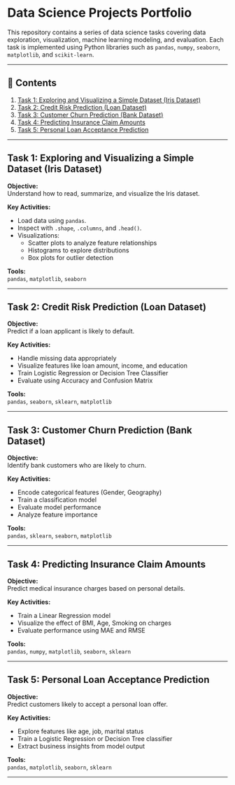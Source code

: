 # Data Science Projects Portfolio

This repository contains a series of data science tasks covering data exploration, visualization, machine learning modeling, and evaluation. Each task is implemented using Python libraries such as `pandas`, `numpy`, `seaborn`, `matplotlib`, and `scikit-learn`.

---

## 📁 Contents

1. [Task 1: Exploring and Visualizing a Simple Dataset (Iris Dataset)](#task-1-exploring-and-visualizing-a-simple-dataset-iris-dataset)
2. [Task 2: Credit Risk Prediction (Loan Dataset)](#task-2-credit-risk-prediction-loan-dataset)
3. [Task 3: Customer Churn Prediction (Bank Dataset)](#task-3-customer-churn-prediction-bank-dataset)
4. [Task 4: Predicting Insurance Claim Amounts](#task-4-predicting-insurance-claim-amounts)
5. [Task 5: Personal Loan Acceptance Prediction](#task-5-personal-loan-acceptance-prediction)

---

## Task 1: Exploring and Visualizing a Simple Dataset (Iris Dataset)

**Objective:**  
Understand how to read, summarize, and visualize the Iris dataset.

**Key Activities:**
- Load data using `pandas`.
- Inspect with `.shape`, `.columns`, and `.head()`.
- Visualizations:
  - Scatter plots to analyze feature relationships
  - Histograms to explore distributions
  - Box plots for outlier detection

**Tools:**  
`pandas`, `matplotlib`, `seaborn`

---

## Task 2: Credit Risk Prediction (Loan Dataset)

**Objective:**  
Predict if a loan applicant is likely to default.

**Key Activities:**
- Handle missing data appropriately
- Visualize features like loan amount, income, and education
- Train Logistic Regression or Decision Tree Classifier
- Evaluate using Accuracy and Confusion Matrix

**Tools:**  
`pandas`, `seaborn`, `sklearn`, `matplotlib`

---

## Task 3: Customer Churn Prediction (Bank Dataset)

**Objective:**  
Identify bank customers who are likely to churn.

**Key Activities:**
- Encode categorical features (Gender, Geography)
- Train a classification model
- Evaluate model performance
- Analyze feature importance

**Tools:**  
`pandas`, `sklearn`, `seaborn`, `matplotlib`

---

## Task 4: Predicting Insurance Claim Amounts

**Objective:**  
Predict medical insurance charges based on personal details.

**Key Activities:**
- Train a Linear Regression model
- Visualize the effect of BMI, Age, Smoking on charges
- Evaluate performance using MAE and RMSE

**Tools:**  
`pandas`, `numpy`, `matplotlib`, `seaborn`, `sklearn`

---

## Task 5: Personal Loan Acceptance Prediction

**Objective:**  
Predict customers likely to accept a personal loan offer.

**Key Activities:**
- Explore features like age, job, marital status
- Train a Logistic Regression or Decision Tree classifier
- Extract business insights from model output

**Tools:**  
`pandas`, `matplotlib`, `seaborn`, `sklearn`

---
